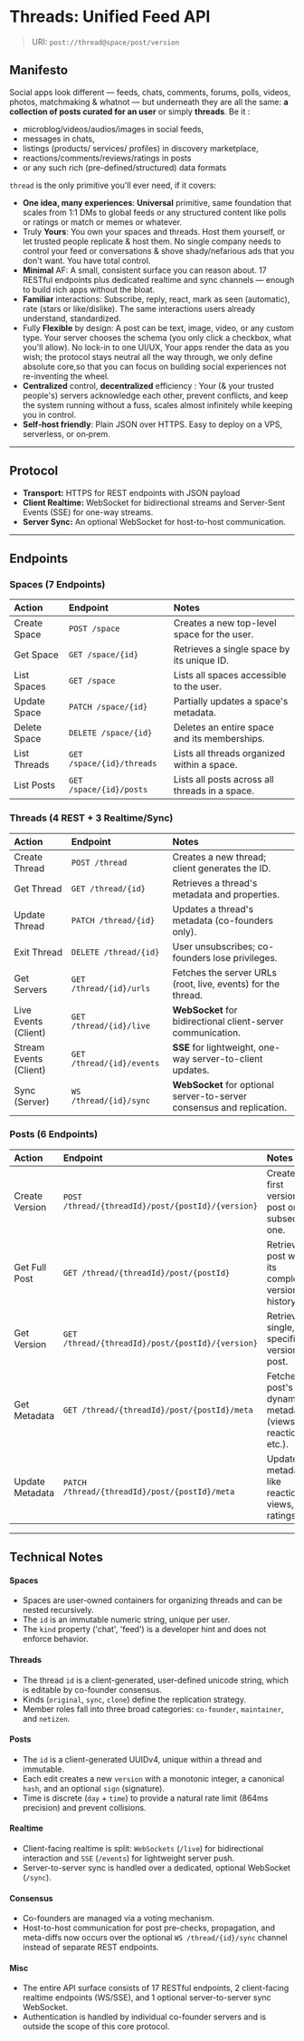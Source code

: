 # Threads: Unified Feed API

> URI: `post://thread@space/post/version`

## Manifesto

Social apps look different — feeds, chats, comments, forums, polls, videos, photos, matchmaking & whatnot — but underneath they are all the same: **a collection of posts curated for an user** or simply **threads**. Be it :

- microblog/videos/audios/images in social feeds,
- messages in chats,
- listings (products/ services/ profiles) in discovery marketplace,
- reactions/comments/reviews/ratings in posts
- or any such rich (pre-defined/structured) data formats

`thread` is the only primitive you'll ever need, if it covers:

- **One idea, many experiences**: **Universal** primitive, same foundation that scales from 1:1 DMs to global feeds or any structured content like polls or ratings or match or memes or whatever.
- Truly **Yours**: You own your spaces and threads. Host them yourself, or let trusted people replicate & host them. No single company needs to control your feed or conversations & shove shady/nefarious ads that you don't want. You have total control.
- **Minimal** AF: A small, consistent surface you can reason about. 17 RESTful endpoints plus dedicated realtime and sync channels — enough to build rich apps without the bloat.
- **Familiar** interactions: Subscribe, reply, react, mark as seen (automatic), rate (stars or like/dislike). The same interactions users already understand, standardized.
- Fully **Flexible** by design: A post can be text, image, video, or any custom type. Your server chooses the schema (you only click a checkbox, what you'll allow). No lock-in to one UI/UX, Your apps render the data as you wish; the protocol stays neutral all the way through, we only define absolute core,so that you can focus on building social experiences not re-inventing the wheel.
- **Centralized** control, **decentralized** efficiency : Your (& your trusted people's) servers acknowledge each other, prevent conflicts, and keep the system running without a fuss, scales almost infinitely while keeping you in control.
- **Self‑host friendly**: Plain JSON over HTTPS. Easy to deploy on a VPS, serverless, or on‑prem.

---

## Protocol

- **Transport:** HTTPS for REST endpoints with JSON payload
- **Client Realtime:** WebSocket for bidirectional streams and Server-Sent Events (SSE) for one-way streams.
- **Server Sync:** An optional WebSocket for host-to-host communication.

---

## Endpoints

### Spaces (7 Endpoints)

| Action       | Endpoint                  | Notes                                          |
| :----------- | :------------------------ | :--------------------------------------------- |
| Create Space | `POST /space`             | Creates a new top-level space for the user.    |
| Get Space    | `GET /space/{id}`         | Retrieves a single space by its unique ID.     |
| List Spaces  | `GET /space`              | Lists all spaces accessible to the user.       |
| Update Space | `PATCH /space/{id}`       | Partially updates a space's metadata.          |
| Delete Space | `DELETE /space/{id}`      | Deletes an entire space and its memberships.   |
| List Threads | `GET /space/{id}/threads` | Lists all threads organized within a space.    |
| List Posts   | `GET /space/{id}/posts`   | Lists all posts across all threads in a space. |

### Threads (4 REST + 3 Realtime/Sync)

| Action                 | Endpoint                  | Notes                                                                  |
| :--------------------- | :------------------------ | :--------------------------------------------------------------------- |
| Create Thread          | `POST /thread`            | Creates a new thread; client generates the ID.                         |
| Get Thread             | `GET /thread/{id}`        | Retrieves a thread's metadata and properties.                          |
| Update Thread          | `PATCH /thread/{id}`      | Updates a thread's metadata (co-founders only).                        |
| Exit Thread            | `DELETE /thread/{id}`     | User unsubscribes; co-founders lose privileges.                        |
| Get Servers            | `GET /thread/{id}/urls`   | Fetches the server URLs (root, live, events) for the thread.           |
| Live Events (Client)   | `GET /thread/{id}/live`   | **WebSocket** for bidirectional client-server communication.           |
| Stream Events (Client) | `GET /thread/{id}/events` | **SSE** for lightweight, one-way server-to-client updates.             |
| Sync (Server)          | `WS /thread/{id}/sync`    | **WebSocket** for optional server-to-server consensus and replication. |

### Posts (6 Endpoints)

| Action          | Endpoint                                          | Notes                                                       |
| :-------------- | :------------------------------------------------ | :---------------------------------------------------------- |
| Create Version  | `POST /thread/{threadId}/post/{postId}/{version}` | Creates the first version of a post or a subsequent one.    |
| Get Full Post   | `GET /thread/{threadId}/post/{postId}`            | Retrieves a post with its complete version history.         |
| Get Version     | `GET /thread/{threadId}/post/{postId}/{version}`  | Retrieves a single, specific version of a post.             |
| Get Metadata    | `GET /thread/{threadId}/post/{postId}/meta`       | Fetches a post's dynamic metadata (views, reactions, etc.). |
| Update Metadata | `PATCH /thread/{threadId}/post/{postId}/meta`     | Updates metadata like reactions, views, or ratings.         |

---

## Technical Notes

#### Spaces

- Spaces are user-owned containers for organizing threads and can be nested recursively.
- The `id` is an immutable numeric string, unique per user.
- The `kind` property ('chat', 'feed') is a developer hint and does not enforce behavior.

#### Threads

- The thread `id` is a client-generated, user-defined unicode string, which is editable by co-founder consensus.
- Kinds (`original`, `sync`, `clone`) define the replication strategy.
- Member roles fall into three broad categories: `co-founder`, `maintainer`, and `netizen`.

#### Posts

- The `id` is a client-generated UUIDv4, unique within a thread and immutable.
- Each edit creates a new `version` with a monotonic integer, a canonical `hash`, and an optional `sign` (signature).
- Time is discrete (`day` + `time`) to provide a natural rate limit (864ms precision) and prevent collisions.

#### Realtime

- Client-facing realtime is split: `WebSockets` (`/live`) for bidirectional interaction and `SSE` (`/events`) for lightweight server push.
- Server-to-server sync is handled over a dedicated, optional WebSocket (`/sync`).

#### Consensus

- Co-founders are managed via a voting mechanism.
- Host-to-host communication for post pre-checks, propagation, and meta-diffs now occurs over the optional `WS /thread/{id}/sync` channel instead of separate REST endpoints.

#### Misc

- The entire API surface consists of 17 RESTful endpoints, 2 client-facing realtime endpoints (WS/SSE), and 1 optional server-to-server sync WebSocket.
- Authentication is handled by individual co-founder servers and is outside the scope of this core protocol.
